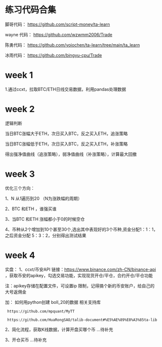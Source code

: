 # 练习代码合集
脚哥代码：
https://github.com/script-money/ta-learn 

wayne 代码：
https://github.com/wzwmm2006/Trade

陈勇代码：
https://github.com/yoiochen/ta-learn/tree/main/ta_learn

冰雨代码：
https://github.com/bingyu-cpu/Trade


# week 1
1.通过ccxt，拉取BTC/ETH日线交易数据，利用pandas处理数据

# week 2
逻辑判断

当日BTC涨幅大于ETH，次日买入BTC，反之买入ETH，追涨策略

当日BTC涨幅低于ETH，次日买入BTC，反之买入ETH，补涨策略

得出强净值曲线（追涨策略），弱净值曲线（补涨策略），计算最大回撤

# week 3

优化三个方向：

1、N 从1遍历到20  （N为涨跌幅的周期）

2、BTC 和ETH ，谁强买谁

3、当BTC 和ETH 涨幅都小于0的时候空仓

4、币种从2个增加到10个甚至30个,选出其中表现好的3个币种,资金分配1：1：1，之后资金分配 5：3：2，分别得出测试结果

# week 4 

实盘：
1、ccxt/币安API 链接：https://www.binance.com/zh-CN/binance-api ，获取币安的apikey，勾选交易功能，实现现货开仓/平仓，合约开仓/平仓功能

注：apikey存储在配置文件，可设置ip 限制，记得搞个新的币安账户，给自己的大号返佣金

加：
如何用python创建 boll_20的数据
相关支持库

     https://github.com/mpquant/MyTT
     
     https://github.com/HuaRongSAO/talib-document#%E5%AE%89%E8%A3%85ta-lib

2、简化流程，获取K线数据，计算开盘买哪个币
...待补充

3、开仓买币
...待补充



